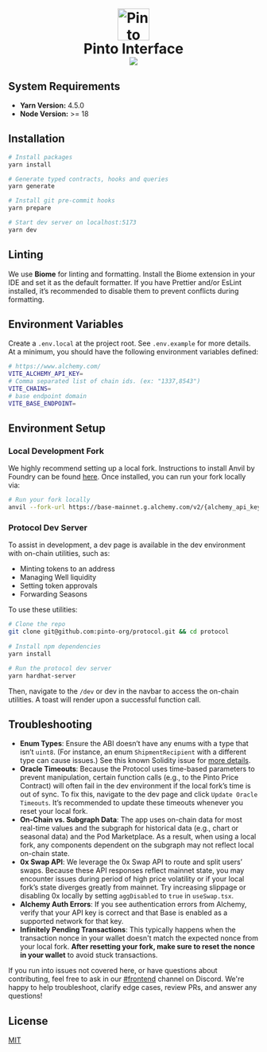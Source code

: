 <h1 align="center">
	<img  src="https://pinto.money/pinto-logo.png"  alt="Pinto Exchange"  title='Pinto Interface' height="64px"  />
	<br  />
	<span>Pinto Interface</span>
	<br  />
	<a href="https://pinto.money/discord">
		<img src="https://img.shields.io/discord/1308123512216748105?label=Pinto%20Discord"/>
	</a>
</h1>

## System Requirements
- **Yarn Version:** 4.5.0
- **Node Version:** >= 18


## Installation

```bash
# Install packages
yarn install

# Generate typed contracts, hooks and queries
yarn generate

# Install git pre-commit hooks
yarn prepare

# Start dev server on localhost:5173
yarn dev
```

## Linting
We use **Biome** for linting and formatting. Install the Biome extension in your IDE and set it as the default formatter. If you have Prettier and/or EsLint installed, it’s recommended to disable them to prevent conflicts during formatting.


## Environment Variables

Create a `.env.local` at the project root. See `.env.example` for more details. At a minimum, you should have the following environment variables defined:

```bash
# https://www.alchemy.com/
VITE_ALCHEMY_API_KEY=
# Comma separated list of chain ids. (ex: "1337,8543")
VITE_CHAINS=
# base endpoint domain
VITE_BASE_ENDPOINT=
```


## Environment Setup

### Local Development Fork
We highly recommend setting up a local fork. Instructions to install Anvil by Foundry can be found [here](https://book.getfoundry.sh/getting-started/installation). Once installed, you can run your fork locally via:
 
```bash
# Run your fork locally
anvil --fork-url https://base-mainnet.g.alchemy.com/v2/{alchemy_api_key} --chain-id 1337
```
### Protocol Dev Server

To assist in development, a dev page is available in the dev environment with on-chain utilities, such as:

- Minting tokens to an address
- Managing Well liquidity
- Setting token approvals
- Forwarding Seasons

To use these utilities:

```bash
# Clone the repo
git clone git@github.com:pinto-org/protocol.git && cd protocol
	
# Install npm dependencies
yarn install

# Run the protocol dev server
yarn hardhat-server
```
Then, navigate to the `/dev` or dev in the navbar to access the on-chain utilities. A toast will render upon a successful function call.



## Troubleshooting

- **Enum Types**: Ensure the ABI doesn’t have any enums with a type that isn’t `uint8`. (For instance, an enum `ShipmentRecipient` with a different type can cause issues.) See this known Solidity issue for [more details](https://github.com/ethereum/solidity/issues/9278).
- **Oracle Timeouts**: Because the Protocol uses time-based parameters to prevent manipulation, certain function calls (e.g., to the Pinto Price Contract) will often fail in the dev environment if the local fork’s time is out of sync. To fix this, navigate to the dev page and click `Update Oracle Timeouts`. It’s recommended to update these timeouts whenever you reset your local fork.
- **On-Chain vs. Subgraph Data**: The app uses on-chain data for most real-time values and the subgraph for historical data (e.g., chart or seasonal data) and the Pod Marketplace. As a result, when using a local fork, any components dependent on the subgraph may not reflect local on-chain state.
- **0x Swap API**: We leverage the 0x Swap API to route and split users’ swaps. Because these API responses reflect mainnet state, you may encounter issues during period of high price volatility or if your local fork’s state diverges greatly from mainnet. Try increasing slippage or disabling 0x locally by setting `aggDisabled` to `true` in `useSwap.tsx`.
- **Alchemy Auth Errors**: If you see authentication errors from Alchemy, verify that your API key is correct and that Base is enabled as a supported network for that key.
- **Infinitely Pending Transactions**: This typically happens when the transaction nonce in your wallet doesn't match the expected nonce from your local fork. **After resetting your fork, make sure to reset the nonce in your wallet** to avoid stuck transactions.


If you run into issues not covered here, or have questions about contributing, feel free to ask in our [#frontend](https://discord.com/channels/1308123512216748105/1348517965997412374) channel on Discord. We're happy to help troubleshoot, clarify edge cases, review PRs, and answer any questions!


## License

[MIT](https://github.com/pintomoney/interface/blob/main/LICENSE.txt)
